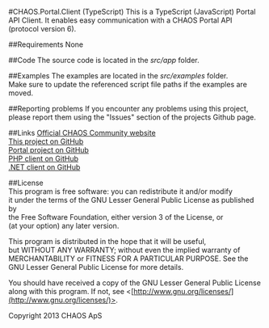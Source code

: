 #CHAOS.Portal.Client (TypeScript)
This is a TypeScript (JavaScript) Portal API Client. It enables easy communication with a CHAOS Portal API (protocol version 6).

##Requirements
None

##Code
The source code is located in the *src/app* folder.  

##Examples
The examples are located in the *src/examples* folder.  
Make sure to update the referenced script file paths if the examples are moved.

##Reporting problems
If you encounter any problems using this project, please report them using the "Issues" section of the projects Github page.

##Links
[Official CHAOS Community website](http://www.chaos-community.org/)  
[This project on GitHub](https://github.com/CHAOS-Community/CHAOS.Portal.Client-JavaScript)  
[Portal project on GitHub](https://github.com/CHAOS-Community/Portal)  
[PHP client on GitHub](https://github.com/CHAOS-Community/CHAOS.Portal.Client-PHP)  
[.NET client on GitHub](https://github.com/CHAOS-Community/CHAOS.Portal.Client-.NET)

##License  
This program is free software: you can redistribute it and/or modify  
it under the terms of the GNU Lesser General Public License as published by  
the Free Software Foundation, either version 3 of the License, or  
(at your option) any later version.  
  
This program is distributed in the hope that it will be useful,  
but WITHOUT ANY WARRANTY; without even the implied warranty of  
MERCHANTABILITY or FITNESS FOR A PARTICULAR PURPOSE.  See the  
GNU Lesser General Public License for more details.  
  
You should have received a copy of the GNU Lesser General Public License  
along with this program.  If not, see <[http://www.gnu.org/licenses/](http://www.gnu.org/licenses/)>.  
  
Copyright 2013 CHAOS ApS